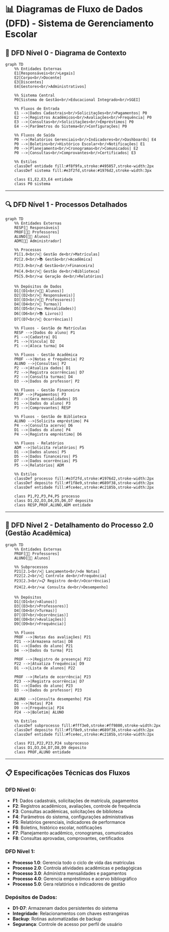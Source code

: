 # 📊 Diagramas de Fluxo de Dados (DFD) - Sistema de Gerenciamento Escolar

## 🎯 DFD Nível 0 - Diagrama de Contexto

```mermaid
graph TD
    %% Entidades Externas
    E1[Responsáveis<br/>Legais]
    E2[Corpo<br/>Docente]
    E3[Discentes]
    E4[Gestores<br/>Administrativos]
    
    %% Sistema Central
    P0[Sistema de Gestão<br/>Educacional Integrado<br/>SGEI]
    
    %% Fluxos de Entrada
    E1 -->|Dados Cadastrais<br/>Solicitações<br/>Pagamentos| P0
    E2 -->|Registros Acadêmicos<br/>Avaliações<br/>Frequência| P0
    E3 -->|Consultas<br/>Solicitações<br/>Empréstimos| P0
    E4 -->|Parâmetros do Sistema<br/>Configurações| P0
    
    %% Fluxos de Saída
    P0 -->|Relatórios Gerenciais<br/>Indicadores<br/>Dashboards| E4
    P0 -->|Boletins<br/>Histórico Escolar<br/>Notificações| E1
    P0 -->|Planejamento<br/>Cronogramas<br/>Comunicados| E2
    P0 -->|Consultas<br/>Comprovantes<br/>Certificados| E3
    
    %% Estilos
    classDef entidade fill:#f8f9fa,stroke:#495057,stroke-width:2px
    classDef sistema fill:#e3f2fd,stroke:#1976d2,stroke-width:3px
    
    class E1,E2,E3,E4 entidade
    class P0 sistema
```

---

## 🔍 DFD Nível 1 - Processos Detalhados

```mermaid
graph TD
    %% Entidades Externas
    RESP[👥 Responsáveis]
    PROF[👨‍🏫 Professores] 
    ALUNO[👨‍🎓 Alunos]
    ADM[👩‍💼 Administrador]
    
    %% Processos
    P1[1.0<br/>📝 Gestão de<br/>Matrículas]
    P2[2.0<br/>📚 Gestão<br/>Acadêmica]
    P3[3.0<br/>💰 Gestão<br/>Financeira]
    P4[4.0<br/>📖 Gestão de<br/>Biblioteca]
    P5[5.0<br/>📊 Geração de<br/>Relatórios]
    
    %% Depósitos de Dados
    D1[(D1<br/>👨‍🎓 Alunos)]
    D2[(D2<br/>👥 Responsáveis)]
    D3[(D3<br/>👨‍🏫 Professores)]
    D4[(D4<br/>🏫 Turmas)]
    D5[(D5<br/>💵 Mensalidades)]
    D6[(D6<br/>📚 Livros)]
    D7[(D7<br/>📝 Ocorrências)]
    
    %% Fluxos - Gestão de Matrículas
    RESP -->|Dados do aluno| P1
    P1 -->|Cadastra| D1
    P1 -->|Vincula| D2
    P1 -->|Aloca turma| D4
    
    %% Fluxos - Gestão Acadêmica
    PROF -->|Notas e frequência| P2
    ALUNO -->|Consultas| P2
    P2 -->|Atualiza dados| D1
    P2 -->|Registra ocorrências| D7
    P2 -->|Consulta turmas| D4
    D3 -->|Dados do professor| P2
    
    %% Fluxos - Gestão Financeira
    RESP -->|Pagamentos| P3
    P3 -->|Gera mensalidades| D5
    D1 -->|Dados do aluno| P3
    P3 -->|Comprovantes| RESP
    
    %% Fluxos - Gestão de Biblioteca
    ALUNO -->|Solicita empréstimo| P4
    P4 -->|Consulta acervo| D6
    D1 -->|Dados do aluno| P4
    P4 -->|Registra empréstimo| D6
    
    %% Fluxos - Relatórios
    ADM -->|Solicita relatórios| P5
    D1 -->|Dados alunos| P5
    D5 -->|Dados financeiros| P5
    D7 -->|Dados ocorrências| P5
    P5 -->|Relatórios| ADM
    
    %% Estilos
    classDef processo fill:#e3f2fd,stroke:#1976d2,stroke-width:2px
    classDef deposito fill:#f1f8e9,stroke:#689f38,stroke-width:2px
    classDef entidade fill:#fce4ec,stroke:#c2185b,stroke-width:2px
    
    class P1,P2,P3,P4,P5 processo
    class D1,D2,D3,D4,D5,D6,D7 deposito
    class RESP,PROF,ALUNO,ADM entidade
```

---

## 🔬 DFD Nível 2 - Detalhamento do Processo 2.0 (Gestão Acadêmica)

```mermaid
graph TD
    %% Entidades Externas
    PROF[👨‍🏫 Professores]
    ALUNO[👨‍🎓 Alunos]
    
    %% Subprocessos
    P21[2.1<br/>📝 Lançamento<br/>de Notas]
    P22[2.2<br/>📅 Controle de<br/>Frequência]
    P23[2.3<br/>📋 Registro de<br/>Ocorrências]
    P24[2.4<br/>📊 Consulta de<br/>Desempenho]
    
    %% Depósitos
    D1[(D1<br/>Alunos)]
    D3[(D3<br/>Professores)]
    D4[(D4<br/>Turmas)]
    D7[(D7<br/>Ocorrências)]
    D8[(D8<br/>Avaliações)]
    D9[(D9<br/>Frequência)]
    
    %% Fluxos
    PROF -->|Notas das avaliações| P21
    P21 -->|Armazena notas| D8
    D1 -->|Dados do aluno| P21
    D4 -->|Dados da turma| P21
    
    PROF -->|Registro de presença| P22
    P22 -->|Atualiza frequência| D9
    D1 -->|Lista de alunos| P22
    
    PROF -->|Relato de ocorrência| P23
    P23 -->|Registra ocorrência| D7
    D1 -->|Dados do aluno| P23
    D3 -->|Dados do professor| P23
    
    ALUNO -->|Consulta desempenho| P24
    D8 -->|Notas| P24
    D9 -->|Frequência| P24
    P24 -->|Boletim| ALUNO
    
    %% Estilos
    classDef subprocesso fill:#fff3e0,stroke:#ff9800,stroke-width:2px
    classDef deposito fill:#f1f8e9,stroke:#689f38,stroke-width:2px
    classDef entidade fill:#fce4ec,stroke:#c2185b,stroke-width:2px
    
    class P21,P22,P23,P24 subprocesso
    class D1,D3,D4,D7,D8,D9 deposito
    class PROF,ALUNO entidade
```

---

## 📋 Especificações Técnicas dos Fluxos

### **DFD Nível 0:**
- **F1**: Dados cadastrais, solicitações de matrícula, pagamentos
- **F2**: Registros acadêmicos, avaliações, controle de frequência
- **F3**: Consultas acadêmicas, solicitações de biblioteca
- **F4**: Parâmetros do sistema, configurações administrativas
- **F5**: Relatórios gerenciais, indicadores de performance
- **F6**: Boletins, histórico escolar, notificações
- **F7**: Planejamento acadêmico, cronogramas, comunicados
- **F8**: Consultas aprovadas, comprovantes, certificados

### **DFD Nível 1:**
- **Processo 1.0**: Gerencia todo o ciclo de vida das matrículas
- **Processo 2.0**: Controla atividades acadêmicas e pedagógicas
- **Processo 3.0**: Administra mensalidades e pagamentos
- **Processo 4.0**: Gerencia empréstimos e acervo bibliográfico
- **Processo 5.0**: Gera relatórios e indicadores de gestão

### **Depósitos de Dados:**
- **D1-D7**: Armazenam dados persistentes do sistema
- **Integridade**: Relacionamentos com chaves estrangeiras
- **Backup**: Rotinas automatizadas de backup
- **Segurança**: Controle de acesso por perfil de usuário
